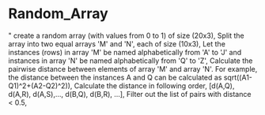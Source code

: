 # Random_Array
"  create a random array (with values from 0 to 1) of size (20x3),   Split the array into two equal arrays 'M' and 'N', each of size (10x3),   Let the instances (rows) in array 'M' be named alphabetically from 'A' to 'J' and instances in array 'N' be named alphabetically from 'Q' to 'Z',     Calculate the pairwise distance between elements of array 'M' and array 'N'. For example, the distance between the instances A and Q can be calculated as sqrt((A1-Q1)^2+(A2-Q2)^2)),    Calculate the distance in following order, [d(A,Q), d(A,R), d(A,S),..., d(B,Q), d(B,R), ...],      Filter out the list of pairs with distance &lt; 0.5,
